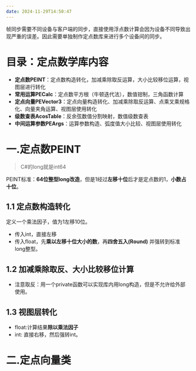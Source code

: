```yaml
---
date: 2024-11-29T14:50:47
---
```



帧同步需要不同设备与客户端的同步，直接使用浮点数计算会因为设备不同导致出现严重的误差。因此需要单独制作定点数库来进行多个设备间的同步。

# 目录：定点数学库内容
- **定点数PEINT**：定点数构造转化，加减乘除取反运算，大小比较移位运算，视图层进行转化
- **常用运算PECalc**：定点数平方根（牛顿迭代法），数值钳制，三角函数计算
- **定点向量PEVector3**：定点向量构造转化、加减乘除取反运算、点乘叉乘规格化、向量夹角运算、视图层使用转化
- **级数查表AcosTable**：反余弦数值分割映射，数值级数查表
- **中间运算参数PEArgs**：运算参数构造、弧度值大小比较、视图层使用转化


# 一.定点数PEINT
> C#的long就是int64

PEINT标准：**64位整型long改造**，但是1经过**左移十位**后才是定点数的1，**小数占十位**。
## 1.1 定点数构造转化
定义一个乘法因子，值为1左移10位。
- 传入int，直接左移
- 传入float，先**乘以左移十位大小的数**，再**四舍五入(Round)** 并强转到标准long整型。

## 1.2 加减乘除取反、大小比较移位计算
- 注意取反：用一个private函数可以实现库内用long构造，但是不允许给外部使用。

## 1.3 视图层转化
- float:计算结果**除以乘法因子**
- int: 直接右移，然后强转int。
# 二.定点向量类
